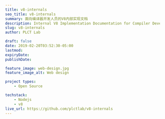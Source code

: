```yaml
---
title: v8-internals
seo_title: v8-internals
summary: 面向编译器开发人员的V8内部实现文档
description: Internal V8 Implementation Documentation for Compiler Developers
slug: v8-internals
author: PLCT Lab

draft: false
date: 2019-02-20T03:52:30-05:00
lastmod: 
expiryDate: 
publishDate: 

feature_image: web-design.jpg
feature_image_alt: Web design

project types: 
    - Open Source

techstack:
    - Nodejs
    - v8
live_url: https://github.com/plctlab/v8-internals
---
```


